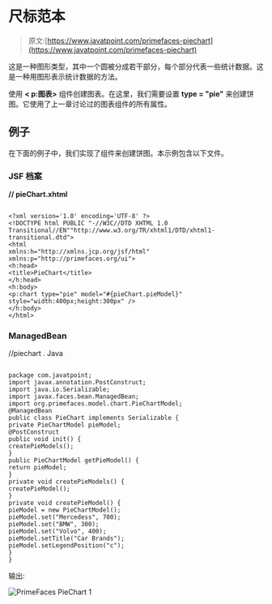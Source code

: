 # 尺标范本

> 原文:[https://www.javatpoint.com/primefaces-piechart](https://www.javatpoint.com/primefaces-piechart)

这是一种图形类型，其中一个圆被分成若干部分，每个部分代表一些统计数据。这是一种用图形表示统计数据的方法。

使用 **< p:图表>** 组件创建图表。在这里，我们需要设置 **type = "pie"** 来创建饼图。它使用了上一章讨论过的图表组件的所有属性。

## 例子

在下面的例子中，我们实现了<chart>组件来创建饼图。本示例包含以下文件。</chart>

### JSF 档案

**// pieChart.xhtml**

```

<?xml version='1.0' encoding='UTF-8' ?>
<!DOCTYPE html PUBLIC "-//W3C//DTD XHTML 1.0 Transitional//EN""http://www.w3.org/TR/xhtml1/DTD/xhtml1-transitional.dtd">
<html 
xmlns:h="http://xmlns.jcp.org/jsf/html"
xmlns:p="http://primefaces.org/ui">
<h:head>
<title>PieChart</title>
</h:head>
<h:body>
<p:chart type="pie" model="#{pieChart.pieModel}" style="width:400px;height:300px" />
</h:body>
</html>

```

### ManagedBean

//piechart . Java

```

package com.javatpoint;
import javax.annotation.PostConstruct;
import java.io.Serializable;
import javax.faces.bean.ManagedBean;
import org.primefaces.model.chart.PieChartModel;
@ManagedBean
public class PieChart implements Serializable {
private PieChartModel pieModel;
@PostConstruct
public void init() {
createPieModels();
}
public PieChartModel getPieModel() {
return pieModel;
}
private void createPieModels() {
createPieModel();
}
private void createPieModel() {
pieModel = new PieChartModel();
pieModel.set("Mercedess", 700);
pieModel.set("BMW", 300);
pieModel.set("Volvo", 400);
pieModel.setTitle("Car Brands");
pieModel.setLegendPosition("c");
}
}

```

输出:

![PrimeFaces PieChart 1](../Images/ffbbbb5f2139498453c18f80835841ee.png)